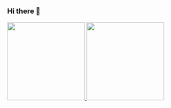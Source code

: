 ### Hi there 👋

<!--
**rogix/rogix** is a ✨ _special_ ✨ repository because its `README.md` (this file) appears on your GitHub profile.

Here are some ideas to get you started:

- 🔭 I’m currently working on ...
- 🌱 I’m currently learning ...
- 👯 I’m looking to collaborate on ...
- 🤔 I’m looking for help with ...
- 💬 Ask me about ...
- 📫 How to reach me: ...
- 😄 Pronouns: ...
- ⚡ Fun fact: ...
-->

 <div>
  <a href="https://rogix.dev" target="_blank">
  <img height="180em" src="https://github-readme-stats.vercel.app/api?username=rogix&show_icons=true&theme=dracula&count_private=true&hide_border=true"/>
  <img height="180em" src="https://github-readme-stats.vercel.app/api/top-langs/?username=rogix&layout=compact&langs_count=8&theme=dracula&hide_border=true"/>
</div>
